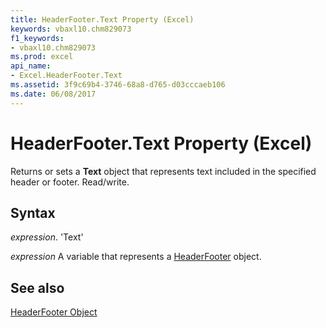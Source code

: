 ```yaml
---
title: HeaderFooter.Text Property (Excel)
keywords: vbaxl10.chm829073
f1_keywords:
- vbaxl10.chm829073
ms.prod: excel
api_name:
- Excel.HeaderFooter.Text
ms.assetid: 3f9c69b4-3746-68a8-d765-d03cccaeb106
ms.date: 06/08/2017
---
```



# HeaderFooter.Text Property (Excel)

Returns or sets a  **Text** object that represents text included in the specified header or footer. Read/write.


## Syntax

 _expression_. 'Text'

 _expression_ A variable that represents a [HeaderFooter](./Excel.HeaderFooter.md) object.


## See also


[HeaderFooter Object](Excel.HeaderFooter.md)

